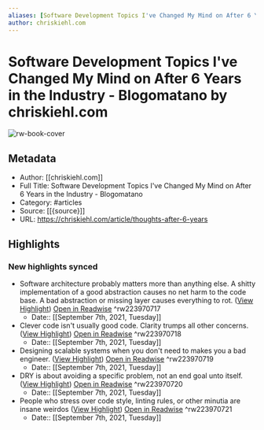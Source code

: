 ```yaml
---
aliases: [Software Development Topics I've Changed My Mind on After 6 Years in the Industry - Blogomatano, Software Development Topics I've Changed My Mind on After 6 Years in the Industry - Blogomatano]
author: chriskiehl.com
---
```

# Software Development Topics I've Changed My Mind on After 6 Years in the Industry - Blogomatano by chriskiehl.com

![rw-book-cover](https://readwise-assets.s3.amazonaws.com/static/images/article2.74d541386bbf.png)

## Metadata
- Author: [[chriskiehl.com]]
- Full Title: Software Development Topics I've Changed My Mind on After 6 Years in the Industry - Blogomatano
- Category: #articles
- Source: [[{source}]]
- URL: https://chriskiehl.com/article/thoughts-after-6-years

## Highlights
### New highlights synced
- Software architecture probably matters more than anything else. A shitty implementation of a good abstraction causes no net harm to the code base. A bad abstraction or missing layer causes everything to rot. ([View Highlight](https://instapaper.com/read/1385522687/17390662)) [Open in Readwise](https://readwise.io/open/223970717) ^rw223970717
    - Date:: [[September 7th, 2021, Tuesday]]
- Clever code isn't usually good code. Clarity trumps all other concerns. ([View Highlight](https://instapaper.com/read/1385522687/17390665)) [Open in Readwise](https://readwise.io/open/223970718) ^rw223970718
    - Date:: [[September 7th, 2021, Tuesday]]
- Designing scalable systems when you don't need to makes you a bad engineer. ([View Highlight](https://instapaper.com/read/1385522687/17390668)) [Open in Readwise](https://readwise.io/open/223970719) ^rw223970719
    - Date:: [[September 7th, 2021, Tuesday]]
- DRY is about avoiding a specific problem, not an end goal unto itself. ([View Highlight](https://instapaper.com/read/1385522687/17390670)) [Open in Readwise](https://readwise.io/open/223970720) ^rw223970720
    - Date:: [[September 7th, 2021, Tuesday]]
- People who stress over code style, linting rules, or other minutia are insane weirdos ([View Highlight](https://instapaper.com/read/1385522687/17390690)) [Open in Readwise](https://readwise.io/open/223970721) ^rw223970721
    - Date:: [[September 7th, 2021, Tuesday]]
